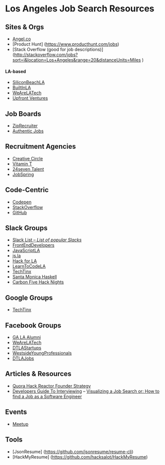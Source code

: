 # Los Angeles Job Search Resources

## Sites & Orgs

- [Angel.co](https://angel.co/jobs)
- [Product Hunt] (https://www.producthunt.com/jobs)
- [Stack Overflow (good for job descriptions)] (http://stackoverflow.com/jobs?sort=i&location=Los+Angeles&range=20&distanceUnits=Miles )

#### LA-based

- [SiliconBeachLA](http://siliconbeachla.com/jobs)
- [BuiltInLA](http://www.builtinla.com/jobs)
- [WeAreLATech](http://wearelatech.com/jobs/)
- [Upfront Ventures](http://upfront.com/jobs/)

## Job Boards
- [ZipRecruiter](https://www.ziprecruiter.com/candidate/suggested-jobs)
- [Authentic Jobs](https://authenticjobs.com/)

## Recruitment Agencies

- [Creative Circle](https://www.creativecircle.com/talent)
- [Vitamin T](http://vitamintalent.com/find-work/?k=javascript&l=13&site1=on)
- [24seven Talent](http://www.24seventalent.com/job-search/developer-los+angeles--all-all--all-all-all#job)
- [JobSpring](http://www.jobspringpartners.com/)

## Code-Centric

- [Codepen](http://codepen.io/jobs/)
- [StackOverflow](http://stackoverflow.com/jobs)
- [GitHub](https://jobs.github.com/)

## Slack Groups

- [Slack List – _List of popular Slacks_](http://www.slacklist.info/)
- [FrontEndDevelopers](https://frontenddevelopers.slack.com/)
- [JavaScriptLA](https://javascriptla.slack.com/)
- [js.la](http://jsla.slack.com/)
- [Hack for LA](https://hackforla.slack.com/)
- [LearnToCodeLA](https://learntocodela.slack.com/)
- [TechTinx](https://techtinos.slack.com/)
- [Santa Monica Haskell](https://santamonicahaskell.slack.com/)
- [Carbon Five Hack Nights](https://carbonfivehacknights-slack.herokuapp.com/)

## Google Groups

- [TechTinx](http://www.techtinx.com/)

## Facebook Groups

- [GA LA Alumni](https://www.facebook.com/groups/GALAalumni/)
- [WeAreLATech](https://www.facebook.com/groups/wearelatech/?ref=browser)
- [DTLAStartups](https://www.facebook.com/groups/DTLAStartUps/?ref=browser)
- [WestsideYoungProfessionals](https://www.facebook.com/groups/WestsideYoungProfessionals/?ref=browser)
- [DTLAJobs](https://www.facebook.com/groups/dtlajobs/?ref=browser)

## Articles & Resources

- [Quora Hack Reactor Founder Strategy](https://www.quora.com/Im-about-to-graduate-from-Dev-Bootcamp-programming-bootcamp-how-can-I-best-spend-my-time-job-hunting)
- [Developers Guide To Interviewing](https://medium.com/@djsmith42/how-to-interview-as-a-developer-candidate-b666734f12dd#.xzk5q0mh0)
– [Visualizing a Job Search or: How to find a Job as a Software Engineer](http://kellysutton.com/2016/10/20/visualizing-a-job-search-or-how-to-find-a-job-as-a-software-engineer.html)

## Events

- [Meetup](http://www.meetup.com/)

## Tools

- [JsonResume] (https://github.com/jsonresume/resume-cli)
- [HackMyResume] (https://github.com/hacksalot/HackMyResume)

